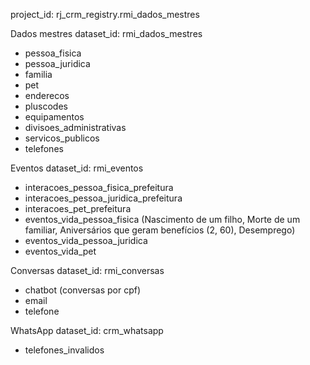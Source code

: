 project_id: rj_crm_registry.rmi_dados_mestres

Dados mestres
dataset_id: rmi_dados_mestres

- pessoa_fisica
- pessoa_juridica
- familia
- pet
- enderecos
- pluscodes
- equipamentos
- divisoes_administrativas
- servicos_publicos
- telefones

Eventos
dataset_id: rmi_eventos

- interacoes_pessoa_fisica_prefeitura
- interacoes_pessoa_juridica_prefeitura
- interacoes_pet_prefeitura
- eventos_vida_pessoa_fisica (Nascimento de um filho, Morte de um familiar, Aniversários que geram benefícios (2, 60), Desemprego)
- eventos_vida_pessoa_juridica
- eventos_vida_pet

Conversas
dataset_id: rmi_conversas

- chatbot (conversas por cpf)
- email
- telefone

WhatsApp
dataset_id: crm_whatsapp

- telefones_invalidos